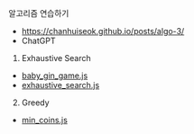 알고리즘 연습하기
- https://chanhuiseok.github.io/posts/algo-3/
- ChatGPT

1. Exhaustive Search
  - [baby_gin_game.js](./baby_gin_game.js)
  - [exhaustive_search.js](./exhaustive_search.js)

2. Greedy
- [min_coins.js]('./min_coins.js)